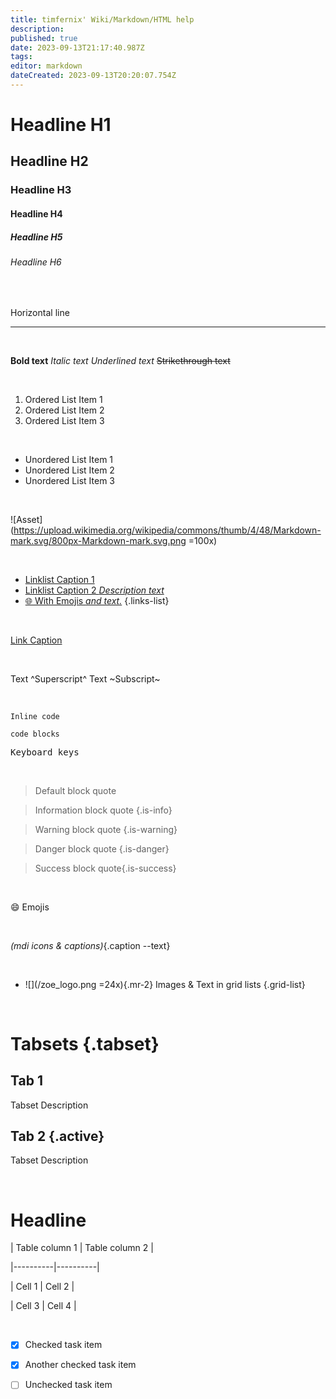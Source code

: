 ```yaml
---
title: timfernix' Wiki/Markdown/HTML help
description: 
published: true
date: 2023-09-13T21:17:40.987Z
tags: 
editor: markdown
dateCreated: 2023-09-13T20:20:07.754Z
---
```


# Headline H1
## Headline H2
### Headline H3
#### Headline H4
##### Headline H5
###### Headline H6

<br>

Horizontal line

---

<br>
  
**Bold text**
*Italic text*
_Underlined text_
~~Strikethrough text~~
  
<br>
  
1. Ordered List Item 1
2. Ordered List Item 2
3. Ordered List Item 3
  
<br>
  
- Unordered List Item 1
- Unordered List Item 2
- Unordered List Item 3
  
<br> 

![Asset](https://upload.wikimedia.org/wikipedia/commons/thumb/4/48/Markdown-mark.svg/800px-Markdown-mark.svg.png =100x)
  
<br>

- [Linklist Caption 1]()
- [Linklist Caption 2 *Description text*]()
- [:globe_with_meridians: With Emojis *and text.*]() 
{.links-list}

<br>
  
[Link Caption](Link)

<br>

Text ^Superscript^
Text ~Subscript~

<br>

`Inline code` 

```
code blocks
```
<kbd>Keyboard keys</kbd>

<br>

> Default block quote

> Information block quote {.is-info}

> Warning block quote {.is-warning}

> Danger block quote {.is-danger}

> Success block quote{.is-success}

<br>

:smile: Emojis

<br>

<i class="mdi mdi-information-outline"></i> *(mdi icons & captions)*{.caption --text}

<br>

- ![](/zoe_logo.png =24x){.mr-2} Images & Text  in grid lists
{.grid-list}

<br>

# Tabsets {.tabset}
## **Tab 1**
Tabset Description


## **Tab 2** {.active}
Tabset Description

<br>

# Headline 

| Table column 1 | Table column 2 |

|----------|----------|

| Cell 1      | Cell 2      |

| Cell 3      | Cell 4      |

<br>

- [x] Checked task item

- [x] Another checked task item

- [ ] Unchecked task item


